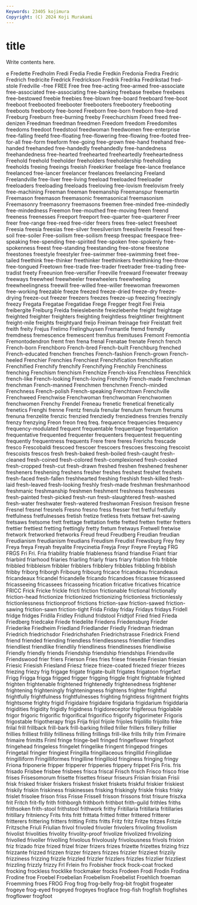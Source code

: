 ```yaml
---
Keywords: 23405 kojimura
Copyright: (C) 2024 Koji Murakami
---
```


# title

Write contents here.



e Fredette Fredholm Fredi Fredia Fredie Fredkin Fredonia Fredra
Fredric Fredrich fredricite Fredrick Fredrickson Fredrik Fredrika Fredrikstad fred-stole Fredville
-free FREE Free free free-acting free-armed free-associate free-associated free-associating free-banking
freebase freebee freebees free-bestowed freebie freebies free-blown free-board freeboard free-boot
freeboot freebooted freebooter freebooters freebootery freebooting freeboots freebooty free-bored Freeborn
free-born freeborn free-bred Freeburg Freeburn free-burning freeby Freechurchism Freed freed
free-denizen Freedman freedman freedmen Freedom freedom Freedomites freedoms freedoot freedstool
freedwoman freedwomen free-enterprise free-falling freefd free-floating free-flowering free-flowing free-footed free-for-all
free-form freeform free-going free-grown free-hand freehand free-handed freehanded free-handedly freehandedly
free-handedness freehandedness free-hearted freehearted freeheartedly freeheartedness Freehold freehold freeholder freeholders
freeholdership freeholding freeholds freeing freeings freeish Freekirker freelage free-lance freelance
freelanced free-lancer freelancer freelances freelancing Freeland Freelandville free-liver free-living freeload
freeloaded freeloader freeloaders freeloading freeloads freeloving free-lovism freelovism freely free-machining
Freeman freeman freemanship Freemanspur freemartin Freemason freemason freemasonic freemasonical freemasonism
Freemasonry freemasonry freemasons freemen free-minded free-mindedly free-mindedness Freemon free-mouthed free-moving
freen freend freeness freenesses Freeport freeport free-quarter free-quarterer Freer freer
free-range free-reed free-rider freers frees free-select freesheet Freesia freesia freesias
free-silver freesilverism freesilverite Freesoil free-soil free-soiler Free-soilism free-soilism freesp freespac
freespace free-speaking free-spending free-spirited free-spoken free-spokenly free-spokenness freest free-standing freestanding
free-stone freestone freestones freestyle freestyler free-swimmer free-swimming freet free-tailed freethink
free-thinker freethinker freethinkers freethinking free-throw free-tongued Freetown free-trade free-trader freetrader
free-trading free-tradist freety Freeunion free-versifier Freeville freeward Freewater freeway freeways
freewheel freewheeler freewheelers freewheeling freewheelingness freewill free-willed free-willer freewoman freewomen
free-working freezable freeze freezed freeze-dried freeze-dry freeze-drying freeze-out freezer freezers
freezes freeze-up freezing freezingly freezy Fregata Fregatae Fregatidae Frege Fregger
fregit Frei Freia freibergite Freiburg Freida freieslebenite freiezlebenhe freight freightage
freighted freighter freighters freighting freightless freightliner freightment freight-mile freights freightyard
freijo Freiman freinage freir Freistatt freit freith freity Frejus Frelimo
Frelinghuysen Fremantle fremd fremdly fremdness fremescence fremescent fremitus fremituses Fremont
Fremontia Fremontodendron fremt fren frena frenal Frenatae frenate French french
French-born Frenchboro French-bred French-built Frenchburg frenched French-educated frenchen frenches French-fashion
French-grown French-heeled Frenchier Frenchies Frenchiest Frenchification frenchification Frenchified Frenchify frenchify
Frenchifying Frenchily Frenchiness frenching Frenchism frenchism Frenchize French-kiss Frenchless Frenchlick
french-like French-looking French-loving Frenchly French-made Frenchman frenchman French-manned Frenchmen frenchmen
French-minded Frenchness French-polish French-speaking Frenchtown Frenchville Frenchweed Frenchwise Frenchwoman frenchwoman
Frenchwomen frenchwomen Frenchy Frendel Freneau frenetic frenetical frenetically frenetics Frenghi
frenne Frentz frenula frenular frenulum frenum frenums frenuna frenzelite frenzic
frenzied frenziedly frenziedness frenzies frenzily frenzy frenzying Freon freon freq
freq. frequence frequencies frequency frequency-modulated frequent frequentable frequentage frequentation frequentative
frequented frequenter frequenters frequentest frequenting frequently frequentness frequents Frere frere
freres Frerichs frescade fresco Frescobaldi frescoed frescoer frescoers frescoes frescoing
frescoist frescoists frescos fresh fresh-baked fresh-boiled fresh-caught fresh-cleaned fresh-coined fresh-colored
fresh-complexioned fresh-cooked fresh-cropped fresh-cut fresh-drawn freshed freshen freshened freshener fresheners
freshening freshens fresher freshes freshest freshet freshets fresh-faced fresh-fallen freshhearted
freshing freshish fresh-killed fresh-laid fresh-leaved fresh-looking freshly fresh-made freshman freshmanhood
freshmanic freshmanship freshmen freshment freshness freshnesses fresh-painted fresh-picked fresh-run fresh-slaughtered
fresh-washed fresh-water freshwater fresh-watered freshwoman Fresison fresison fresne Fresnel fresnel
fresnels Fresno fresno fress fresser fret fretful fretfully fretfulness fretfulnesses
fretish fretize fretless frets fretsaw fret-sawing fretsaws fretsome frett frettage
frettation frette fretted fretten fretter fretters frettier frettiest fretting frettingly
fretty fretum fretways Fretwell fretwise fretwork fretworked fretworks Freud freud
Freudberg Freudian freudian Freudianism freudianism freudians Freudism Freudist Frewsburg Frey
frey Freya freya Freyah freyalite Freycinetia Freyja Freyr Freyre Freytag
FRG FRGS Fri Fri. Fria friability friable friableness friand friandise
Friant friar friarbird friarhood friaries friarling friarly friars friary friation
frib fribble fribbled fribbleism fribbler fribblers fribblery fribbles fribbling fribblish
fribby friborg friborgh Fribourg fribourg fricace fricandeau fricandeaus fricandeaux fricandel
fricandelle fricando fricandoes fricassee fricasseed fricasseeing fricassees fricasseing frication fricative
fricatives fricatrice FRICC Frick Fricke frickle fricti friction frictionable frictional
frictionally friction-head frictionize frictionized frictionizing frictionless frictionlessly frictionlessness frictionproof frictions
friction-saw friction-sawed friction-sawing friction-sawn friction-tight Frida Friday friday Fridays fridays
Fridell fridge fridges Fridila Fridley Fridlund fridstool Fridtjof Fried fried
Frieda Friedberg friedcake Friede friedelite Friedens Friedensburg Frieder Friederike Friedheim
Friedland Friedlander Friedly Friedman friedman Friedrich friedrichsdor Friedrichshafen Friedrichstrasse Friedrick
Friend friend friended friending friendless friendlessness friendlier friendlies friendliest friendlike
friendlily friendliness friendlinesses friendliwise Friendly friendly friends Friendship friendship friendships
Friendsville Friendswood frier friers Frierson Fries fries friese frieseite Friesian
friesian Friesic Friesish Friesland Friesz frieze frieze-coated friezed friezer friezes
friezing friezy frig frigage frigate frigate-built frigates frigatoon frigefact Frigg
Frigga frigga frigged frigger frigging friggle fright frightable frighted frighten
frightenable frightened frightenedly frightenedness frightener frightening frighteningly frighteningness frightens frighter
frightful frightfully frightfulness frightfulnesses frighting frightless frightment frights frightsome frighty
frigid Frigidaire frigidaire frigidaria frigidarium frigiddaria frigidities frigidity frigidly frigidness
frigidoreceptor frigiferous frigolabile frigor frigoric frigorific frigorifical frigorifico frigorify frigorimeter
Frigoris frigostable frigotherapy frigs Frija frijol frijole frijoles frijolillo frijolito
frike frilal frill frillback frill-bark frill-barking frilled friller frillers frillery
frillier frillies frilliest frillily frilliness frilling frillings frill-like frills frilly
frim Frimaire frimaire frimitts Friml fringe fringe-bell fringed fringeflower fringefoot
fringehead fringeless fringelet fringelike fringent fringepod fringes Fringetail fringier fringiest
Fringilla fringillaceous fringillid Fringillidae fringilliform Fringilliformes fringilline fringilloid fringiness fringing
fringy Friona friponerie fripper fripperer fripperies frippery frippet Fris Fris.
fris frisado Frisbee frisbee frisbees frisca friscal Frisch frisch Frisco
frisco frise frises Frisesomorum frisette frisettes friseur friseurs Frisian frisian
Frisii frisk frisked frisker friskers friskest frisket friskets friskful friskier
friskiest friskily friskin friskiness friskinesses frisking friskingly friskle frisks frisky
frislet frisolee frison friss Frisse Frissell frisson frissons frist frisure
friszka frit Fritch frit-fly frith frithborgh frithborh frithbot frith-guild frithles
friths frithsoken frith-stool frithstool frithwork frithy Fritillaria fritillaria fritillaries fritillary
fritniency Frits frits fritt frittata fritted fritter frittered fritterer fritterers
frittering fritters fritting Fritts fritts Fritz fritz Fritze fritzes Fritzie
Fritzsche Friuli Friulian frivol frivoled frivoler frivolers frivoling frivolism frivolist
frivolities frivolity frivolity-proof frivolize frivolized frivolizing frivolled frivoller frivolling frivolous
frivolously frivolousness frivols frixion friz frizado frize frized frizel frizer
frizers frizes frizette frizettes frizing frizz frizzante frizzed frizzen frizzer
frizzers frizzes frizzier frizziest frizzily frizziness frizzing frizzle frizzled frizzler
frizzlers frizzles frizzlier frizzliest frizzling frizzly frizzy Frl Frlein fro
Frobisher frock frock-coat frocked frocking frockless frocklike frockmaker frocks Frodeen
Frodi Frodin Frodina Frodine froe Froebel Froebelian Froebelism Froebelist Froehlich
froeman Froemming froes FROG Frog frog frog-belly frog-bit frogbit frogeater
frogeye frog-eyed frogeyed frogeyes frogface frog-fish frogfish frogfishes frogflower frogfoot
